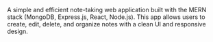 A simple and efficient note-taking web application built with the MERN stack (MongoDB, Express.js, React, Node.js).
This app allows users to create, edit, delete, and organize notes with a clean UI and responsive design.
